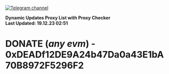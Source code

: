 [![Telegram channel](https://img.shields.io/endpoint?url=https://runkit.io/damiankrawczyk/telegram-badge/branches/master?url=https://t.me/n4z4v0d)](https://t.me/n4z4v0d) 

**Dynamic Updates Proxy List with Proxy Checker**  
**Last Updated: 19.12.23 02:51**

# DONATE (_any evm_) - 0xDEADf12DE9A24b47Da0a43E1bA70B8972F5296F2
